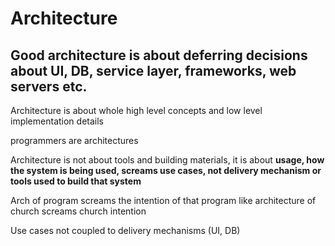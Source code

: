 # Architecture

## Good architecture is about deferring decisions about UI, DB, service layer, frameworks, web servers etc.&#x20;

Architecture is about whole high level concepts and low level implementation details

programmers are architectures

Architecture is not about tools and building materials, it is about **usage, how the system is being used,  screams use cases, not delivery mechanism or tools used to build that system**

Arch of program screams the intention of that program like architecture of church screams church intention

Use cases not coupled to delivery mechanisms (UI, DB)



